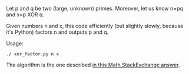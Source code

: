 Let p and q be two (large, unknown) primes. Moreover, let us know n=pq
and x=p XOR q.

Given numbers n and x, this code efficiently (but slightly slowly,
because it's Python) factors n and outputs p and q.

Usage:
```
./ xor_factor.py n x
```

The algorithm is the one described [in this Math StackExchange
answer](http://math.stackexchange.com/a/2087589/123786).
